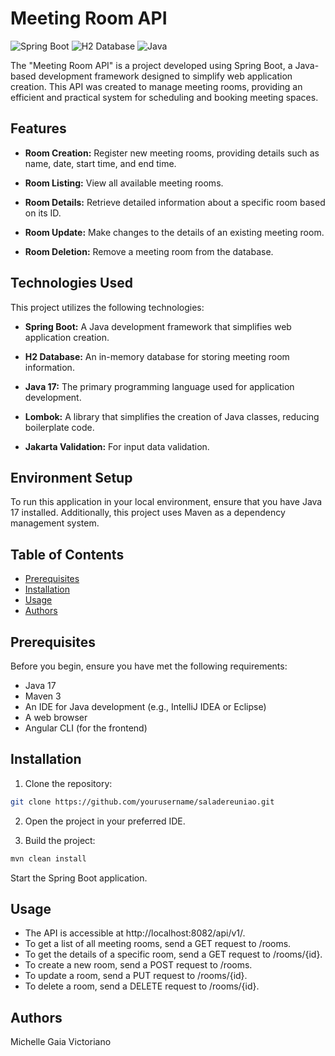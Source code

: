 # Meeting Room API

![Spring Boot](https://img.shields.io/badge/Spring%20Boot-2.7.4-brightgreen)
![H2 Database](https://img.shields.io/badge/H2%20Database-In--Memory-orange)
![Java](https://img.shields.io/badge/Java-17-blue)

The "Meeting Room API" is a project developed using Spring Boot, a Java-based development framework designed to simplify web application creation. This API was created to manage meeting rooms, providing an efficient and practical system for scheduling and booking meeting spaces.

## Features

- **Room Creation:** Register new meeting rooms, providing details such as name, date, start time, and end time.

- **Room Listing:** View all available meeting rooms.

- **Room Details:** Retrieve detailed information about a specific room based on its ID.

- **Room Update:** Make changes to the details of an existing meeting room.

- **Room Deletion:** Remove a meeting room from the database.

## Technologies Used

This project utilizes the following technologies:

- **Spring Boot:** A Java development framework that simplifies web application creation.

- **H2 Database:** An in-memory database for storing meeting room information.

- **Java 17:** The primary programming language used for application development.

- **Lombok:** A library that simplifies the creation of Java classes, reducing boilerplate code.

- **Jakarta Validation:** For input data validation.

## Environment Setup

To run this application in your local environment, ensure that you have Java 17 installed. Additionally, this project uses Maven as a dependency management system.

## Table of Contents

- [Prerequisites](#prerequisites)
- [Installation](#installation)
- [Usage](#usage)
- [Authors](#authors)

## Prerequisites

Before you begin, ensure you have met the following requirements:

- Java 17
- Maven 3
- An IDE for Java development (e.g., IntelliJ IDEA or Eclipse)
- A web browser
- Angular CLI (for the frontend)

## Installation

1. Clone the repository:

```bash
git clone https://github.com/yourusername/saladereuniao.git
```
2. Open the project in your preferred IDE.

3. Build the project:
```bash
mvn clean install
``` 

Start the Spring Boot application.

## Usage

- The API is accessible at http://localhost:8082/api/v1/.
- To get a list of all meeting rooms, send a GET request to /rooms.
- To get the details of a specific room, send a GET request to /rooms/{id}.
- To create a new room, send a POST request to /rooms.
- To update a room, send a PUT request to /rooms/{id}.
- To delete a room, send a DELETE request to /rooms/{id}.

## Authors
Michelle Gaia Victoriano
